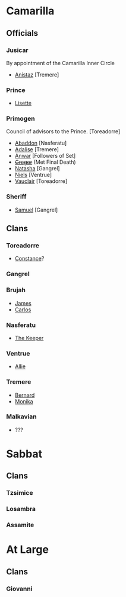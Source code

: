 <!-- TITLE: NPCs -->

# Camarilla
## Officials
### Jusicar
By appointment of the Camarilla Inner Circle
* [Anistaz](/home/vtm/npc/anistaz) [Tremere]
### Prince
*  [Lisette](/home/vtm/npc/lisette)
### Primogen
Council of advisors to the Prince. [Toreadorre]

* [Abaddon](/home/vtm/npc/abaddon) [Nasferatu]
* [Adalise](/home/vtm/npc/adalise) [Tremere]
* [Anwar](/home/vtm/npc/anwar) [Followers of Set]
* ~~[Gregor](/home/vtm/npc/gregor)~~ (Met Final Death)
* [Natasha](/home/vtm/npc/natasha) [Gangrel]
* [Niels](/home/vtm/npc/niels) [Ventrue]
* [Vauclair](/home/vtm/npc/vauclair) [Toreadorre]
### Sheriff
* [Samuel](/home/vtm/npc/samuel) [Gangrel]
## Clans
### Toreadorre
* [Constance](/home/vtm/npc/constance)?
### Gangrel
### Brujah
* [James](/home/vtm/npc/james)
* [Carlos](/home/vtm/npc/carlos)
### Nasferatu
* [The Keeper](/home/vtm/npc/thekeeper)
### Ventrue
* [Allie](/home/vtm/npc/allie)
### Tremere
* [Bernard](/home/vtm/npc/bernard)
* [Monika](/home/vtm/npc/monika)
### Malkavian
* ???

# Sabbat
## Clans
### Tzsimice
### Losambra
### Assamite

# At Large
## Clans
### Giovanni
### 
